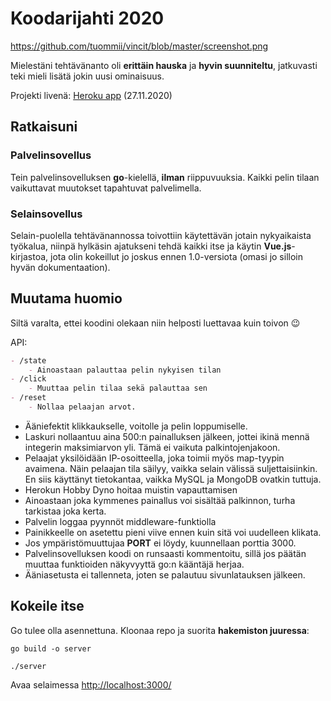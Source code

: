 # Koodarijahti 2020

https://github.com/tuommii/vincit/blob/master/screenshot.png

Mielestäni tehtävänanto oli **erittäin hauska** ja **hyvin suunniteltu**, jatkuvasti teki mieli lisätä jokin uusi ominaisuus.

Projekti livenä: [Heroku app](https://multiplayer-button.herokuapp.com/) (27.11.2020)

## Ratkaisuni

### Palvelinsovellus
Tein palvelinsovelluksen **go**-kielellä, **ilman** riippuvuuksia. Kaikki pelin tilaan vaikuttavat muutokset
tapahtuvat palvelimella.

### Selainsovellus
Selain-puolella tehtävänannossa toivottiin käytettävän jotain nykyaikaista työkalua, niinpä hylkäsin ajatukseni
tehdä kaikki itse ja käytin **Vue.js**-kirjastoa, jota olin kokeillut jo joskus ennen 1.0-versiota
(omasi jo silloin hyvän dokumentaation).

## Muutama huomio
Siltä varalta, ettei koodini olekaan niin helposti luettavaa kuin toivon 😉

API:
```markdown
- /state
	- Ainoastaan palauttaa pelin nykyisen tilan
- /click
	- Muuttaa pelin tilaa sekä palauttaa sen
- /reset
	- Nollaa pelaajan arvot.
```

* Ääniefektit klikkaukselle, voitolle ja pelin loppumiselle.
* Laskuri nollaantuu aina 500:n painalluksen jälkeen, jottei ikinä mennä integerin maksimiarvon yli.
Tämä ei vaikuta palkintojenjakoon.
* Pelaajat yksilöidään IP-osoitteella, joka toimii myös map-tyypin avaimena. Näin pelaajan tila säilyy, vaikka selain
välissä suljettaisiinkin. En siis käyttänyt tietokantaa, vaikka MySQL ja MongoDB ovatkin tuttuja.
* Herokun Hobby Dyno hoitaa muistin vapauttamisen
* Ainoastaan joka kymmenes painallus voi sisältää palkinnon, turha tarkistaa joka kerta.
* Palvelin loggaa pyynnöt middleware-funktiolla
* Painikkeelle on asetettu pieni viive ennen kuin sitä voi uudelleen klikata.
* Jos ympäristömuuttujaa __PORT__ ei löydy, kuunnellaan porttia 3000.
* Palvelinsovelluksen koodi on runsaasti kommentoitu, sillä jos päätän muuttaa funktioiden näkyvyyttä
go:n kääntäjä herjaa.
* Ääniasetusta ei tallenneta, joten se palautuu sivunlatauksen jälkeen.

## Kokeile itse
Go tulee olla asennettuna. Kloonaa repo ja suorita **hakemiston juuressa**:

```go build -o server```

```./server```

Avaa selaimessa [http://localhost:3000/](http://localhost:3000/)
